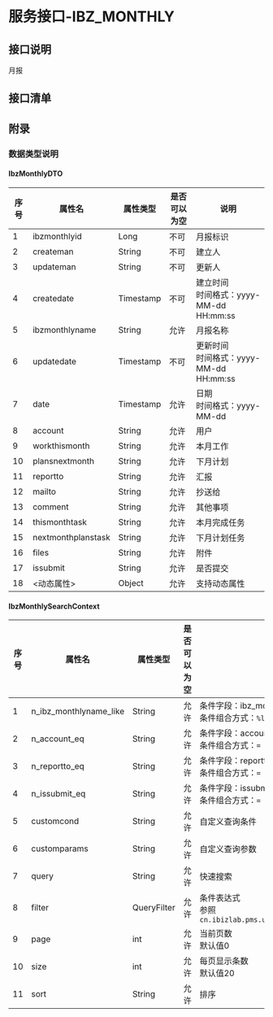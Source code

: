 # 服务接口-IBZ_MONTHLY
## 接口说明
月报

## 接口清单
## 附录
### 数据类型说明
#### IbzMonthlyDTO
| 序号 | 属性名 | 属性类型 | 是否可以为空 | 说明 |
| ---- | ---- | ---- | ---- | ---- |
| 1 | ibzmonthlyid | Long | 不可 | 月报标识 |
| 2 | createman | String | 不可 | 建立人 |
| 3 | updateman | String | 不可 | 更新人 |
| 4 | createdate | Timestamp | 不可 | 建立时间<br>时间格式：yyyy-MM-dd HH:mm:ss |
| 5 | ibzmonthlyname | String | 允许 | 月报名称 |
| 6 | updatedate | Timestamp | 不可 | 更新时间<br>时间格式：yyyy-MM-dd HH:mm:ss |
| 7 | date | Timestamp | 允许 | 日期<br>时间格式：yyyy-MM-dd |
| 8 | account | String | 允许 | 用户 |
| 9 | workthismonth | String | 允许 | 本月工作 |
| 10 | plansnextmonth | String | 允许 | 下月计划 |
| 11 | reportto | String | 允许 | 汇报 |
| 12 | mailto | String | 允许 | 抄送给 |
| 13 | comment | String | 允许 | 其他事项 |
| 14 | thismonthtask | String | 允许 | 本月完成任务 |
| 15 | nextmonthplanstask | String | 允许 | 下月计划任务 |
| 16 | files | String | 允许 | 附件 |
| 17 | issubmit | String | 允许 | 是否提交 |
| 18 | <动态属性> | Object | 允许 | 支持动态属性 |

#### IbzMonthlySearchContext
| 序号 | 属性名 | 属性类型 | 是否可以为空 | 说明 |
| ---- | ---- | ---- | ---- | ---- |
| 1 | n_ibz_monthlyname_like | String | 允许 | 条件字段：ibz_monthlyname<br>条件组合方式：`%like%` |
| 2 | n_account_eq | String | 允许 | 条件字段：account<br>条件组合方式：`=` |
| 3 | n_reportto_eq | String | 允许 | 条件字段：reportto<br>条件组合方式：`=` |
| 4 | n_issubmit_eq | String | 允许 | 条件字段：issubmit<br>条件组合方式：`=` |
| 5 | customcond | String | 允许 | 自定义查询条件 |
| 6 | customparams | String | 允许 | 自定义查询参数 |
| 7 | query | String | 允许 | 快速搜索 |
| 8 | filter | QueryFilter | 允许 | 条件表达式<br>参照`cn.ibizlab.pms.util.filter.QueryFilter` |
| 9 | page | int | 允许 | 当前页数<br>默认值0 |
| 10 | size | int | 允许 | 每页显示条数<br>默认值20 |
| 11 | sort | String | 允许 | 排序 |
